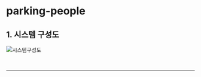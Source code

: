 # parking-people

## 1. 시스템 구성도
![시스템구성도](https://user-images.githubusercontent.com/61836238/183295205-d0a0f51c-7503-424e-bb56-57dac6a85330.png)


<br><hr><br>


